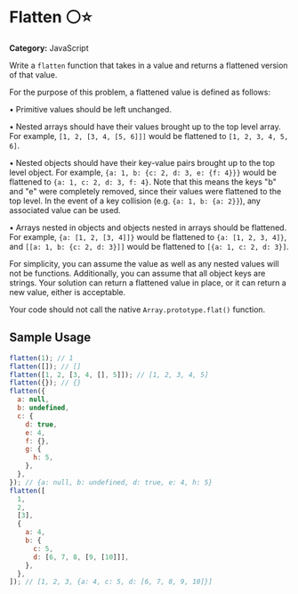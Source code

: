 # Flatten ⚪⭐

**Category:** JavaScript

Write a `flatten` function that takes in a value and returns a flattened version of that value.

For the purpose of this problem, a flattened value is defined as follows:

• Primitive values should be left unchanged.

• Nested arrays should have their values brought up to the top level array. For example, `[1, 2, [3, 4, [5, 6]]]` would be flattened to `[1, 2, 3, 4, 5, 6]`.

• Nested objects should have their key-value pairs brought up to the top level object. For example, `{a: 1, b: {c: 2, d: 3, e: {f: 4}}}` would be flattened to `{a: 1, c: 2, d: 3, f: 4}`. Note that this means the keys "b" and "e" were completely removed, since their values were flattened to the top level. In the event of a key collision (e.g. `{a: 1, b: {a: 2}}`), any associated value can be used.

• Arrays nested in objects and objects nested in arrays should be flattened. For example, `{a: [1, 2, [3, 4]]}` would be flattened to `{a: [1, 2, 3, 4]}`, and `[[a: 1, b: {c: 2, d: 3}]]` would be flattened to `[{a: 1, c: 2, d: 3}]`.

For simplicity, you can assume the value as well as any nested values will not be functions. Additionally, you can assume that all object keys are strings. Your solution can return a flattened value in place, or it can return a new value, either is acceptable.

Your code should not call the native `Array.prototype.flat()` function.

## Sample Usage

```javascript
flatten(1); // 1
flatten([]); // []
flatten([1, 2, [3, 4, [], 5]]); // [1, 2, 3, 4, 5]
flatten({}); // {}
flatten({
  a: null,
  b: undefined,
  c: {
    d: true,
    e: 4,
    f: {},
    g: {
      h: 5,
    },
  },
}); // {a: null, b: undefined, d: true, e: 4, h: 5}
flatten([
  1,
  2,
  [3],
  {
    a: 4,
    b: {
      c: 5,
      d: [6, 7, 8, [9, [10]]],
    },
  },
]); // [1, 2, 3, {a: 4, c: 5, d: [6, 7, 8, 9, 10]}]
```
